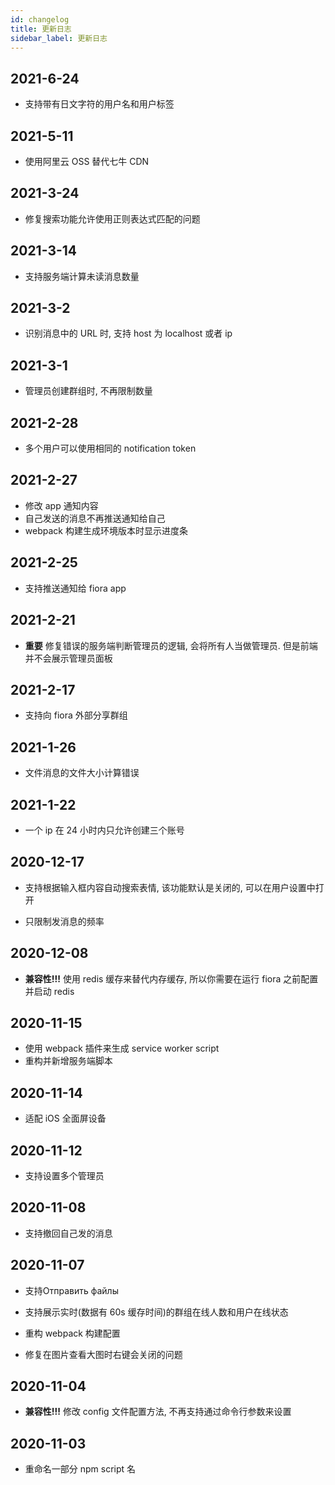 ```yaml
---
id: changelog
title: 更新日志
sidebar_label: 更新日志
---
```


## 2021-6-24

-   支持带有日文字符的用户名和用户标签

## 2021-5-11

-   使用阿里云 OSS 替代七牛 CDN

## 2021-3-24

-   修复搜索功能允许使用正则表达式匹配的问题

## 2021-3-14

-   支持服务端计算未读消息数量

## 2021-3-2

-   识别消息中的 URL 时, 支持 host 为 localhost 或者 ip

## 2021-3-1

-   管理员创建群组时, 不再限制数量

## 2021-2-28

-   多个用户可以使用相同的 notification token

## 2021-2-27

-   修改 app 通知内容
-   自己发送的消息不再推送通知给自己
-   webpack 构建生成环境版本时显示进度条

## 2021-2-25

-   支持推送通知给 fiora app

## 2021-2-21

-   **重要** 修复错误的服务端判断管理员的逻辑, 会将所有人当做管理员. 但是前端并不会展示管理员面板

## 2021-2-17

-   支持向 fiora 外部分享群组

## 2021-1-26

-   文件消息的文件大小计算错误

## 2021-1-22

-   一个 ip 在 24 小时内只允许创建三个账号

## 2020-12-17

-   支持根据输入框内容自动搜索表情, 该功能默认是关闭的, 可以在用户设置中打开

-   只限制发消息的频率

## 2020-12-08

-   **兼容性!!!** 使用 redis 缓存来替代内存缓存, 所以你需要在运行 fiora 之前配置并启动 redis

## 2020-11-15

-   使用 webpack 插件来生成 service worker script
-   重构并新增服务端脚本

## 2020-11-14

-   适配 iOS 全面屏设备

## 2020-11-12

-   支持设置多个管理员

## 2020-11-08

-   支持撤回自己发的消息

## 2020-11-07

-   支持Отправить файлы
-   支持展示实时(数据有 60s 缓存时间)的群组在线人数和用户在线状态

-   重构 webpack 构建配置

-   修复在图片查看大图时右键会关闭的问题

## 2020-11-04

-   **兼容性!!!** 修改 config 文件配置方法, 不再支持通过命令行参数来设置

## 2020-11-03

-   重命名一部分 npm script 名
